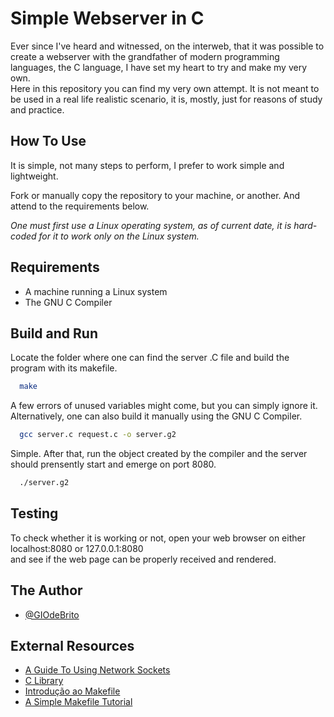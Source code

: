 # Simple Webserver in C

Ever since I've heard and witnessed, on the interweb, that it was possible to create a webserver with the grandfather of modern programming languages, the C language, I have set my heart to try and make my very own.<br>
Here in this repository you can find my very own attempt. It is not meant to be used in a real life realistic scenario, it is, mostly, just for reasons of study and practice.

## How To Use
It is simple, not many steps to perform, I prefer to work simple and lightweight.

Fork or manually copy the repository to your machine, or another. And attend to the requirements below.

<i>One must first use a Linux operating system, as of current date, it is hard-coded for it to work only on the Linux system.</i>

## Requirements
- A machine running a Linux system
- The GNU C Compiler

## Build and Run 

Locate the folder where one can find the server .C file and build the program with its makefile.

```bash
  make
```

A few errors of unused variables might come, but you can simply ignore it.
Alternatively, one can also build it manually using the GNU C Compiler.

```bash
  gcc server.c request.c -o server.g2
```

Simple. After that, run the object created by the compiler and the server should prensently start and emerge on port 8080.

```bash
  ./server.g2
```

## Testing
To check whether it is working or not, open your web browser on either localhost:8080 or 127.0.0.1:8080<br>
and see if the web page can be properly received and rendered.


## The Author
- [@GIOdeBrito](https://github.com/GIOdeBrito)


## External Resources

 - [A Guide To Using Network Sockets](https://www.gta.ufrj.br/ensino/eel878/sockets/)
 - [C Library](https://www.tutorialspoint.com/c_standard_library/stdio_h.htm)
 - [Introdução ao Makefile](https://embarcados.com.br/introducao-ao-makefile/)
 - [A Simple Makefile Tutorial](https://www.cs.colby.edu/maxwell/courses/tutorials/maketutor/)


